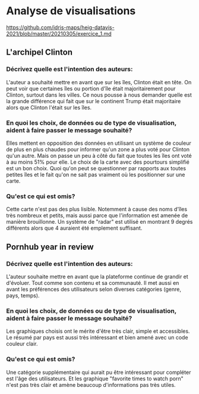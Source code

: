 # Analyse de visualisations

https://github.com/idris-maps/heig-datavis-2021/blob/master/20210305/exercice_1.md

## L'archipel Clinton

### Décrivez quelle est l'intention des auteurs:

L'auteur a souhaité mettre en avant que sur les îles, Clinton était en tête. On peut voir que certaines îles ou portion d'île était majoritairement pour Clinton, surtout dans les villes.
Ce nous pousse à nous demander quelle est la grande différence qui fait que sur le continent Trump était majoritaire alors que Clinton l'était sur les îles.

### En quoi les choix, de données ou de type de visualisation, aident à faire passer le message souhaité?

Elles mettent en opposition des données en utilisant un système de couleur de plus en plus chaudes pour informer qu'un zone a plus voté pour Clinton qu'un autre. Mais on passe un peu à côté du fait que toutes les îles ont voté à au moins 51% pour elle. Le choix de la carte avec des pourtours simplifié est un bon choix. Quoi qu'on peut se questionner par rapports aux toutes petites îles et le fait qu'on ne sait pas vraiment où les positionner sur une carte.

### Qu'est ce qui est omis?

Cette carte n'est pas des plus lisible. Notemment à cause des noms d'îles très nombreux et petits, mais aussi parce que l'information est amenée de manière brouillonne. Un système de "radar" est utilisé en montrant 9 degrés différents alors que 4 auraient été emplement suffisant.


## Pornhub year in review

### Décrivez quelle est l'intention des auteurs:

L'auteur souhaite mettre en avant que la plateforme continue de grandir et d'évoluer. Tout comme son contenu et sa communauté. Il met aussi en avant les préférences des utilisateurs selon diverses catégories (genre, pays, temps).

### En quoi les choix, de données ou de type de visualisation, aident à faire passer le message souhaité?

Les graphiques choisis ont le mérite d'être très clair, simple et accessibles.
Le résumé par pays est aussi très intéressant et bien amené avec un code couleur clair.


### Qu'est ce qui est omis?

Une catégorie supplémentaire qui aurait pu être intéressant pour compléter est l'âge des utilisateurs.
Et les graphique "favorite times to watch porn" n'est pas très clair et amène beaucoup d'informations pas très utiles.
